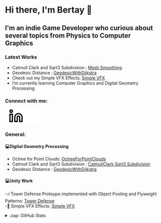 # Hi there, I'm Bertay 👋 

## I'm an indie Game Developer who curious about several topics from Physics to Computer Graphics

### Latest Works
- Catmull Clark and Sqrt3 Subdivision : [Mesh Smoothing][Subdivisions]
- Geodesic Distance : [GeodesicWithDijkstra][Geodesic]
- Check out my Simple VFX Effects: [Simple VFX][VFX]
- I’m currently learning Computer Graphics and Digital Geometry Processing

### Connect with me:

&nbsp;&nbsp;
[![website](./img/linkedin-light.svg)](https://linkedin.com/in/bertayeren#gh-light-mode-only)
[![website](./img/linkedin-dark.svg)](https://linkedin.com/in/bertayeren#gh-dark-mode-only)
&nbsp;&nbsp;

### General:
  #### :computer:Digital Geometry Processing<br/>
  - Octree for Point Clouds: [OctreeForPointClouds][Octree]
  - Catmull Clark and Sqrt3 Subdivision : [CatmullClark Sqrt3 Subdivision][Subdivisions]
  - Geodesic Distance : [GeodesicWithDijkstra][Geodesic]

  #### :computer:Unity Work<br/>
  -☄️Tower Defense Protoype implemented with Object Pooling and Flyweight Patterns: [Tower Defense][TowerDefense]
  <br/>
  -:milky_way: Simple VFX Effects: [Simple VFX][VFX]

  
<details>
  <summary>:zap: GitHub Stats</summary>

<img align="left" alt="codeSTACKr's GitHub Stats" src="https://github-readme-stats.vercel.app/api?username=bertaye&show_icons=true&hide_border=false&title_color=ff652f&icon_color=FFE400&bg_color=09131B&text_color=ffffff&border_color=0c1a25" />
  
</details>

[linkedin]: https://linkedin.com/in/bertayeren
[VFX]: https://github.com/bertaye/Simple-VFX
[TowerDefense]: https://github.com/bertaye/Tower-Defense-Prototype
[Geodesic]: https://github.com/bertaye/GeodesicWithDijkstra
[Subdivisions]: https://github.com/bertaye/Mesh-Smoothing
[Octree]: https://github.com/bertaye/OctreeForPointClouds

